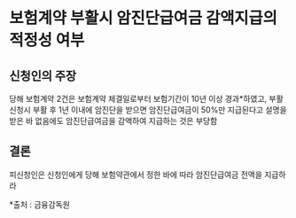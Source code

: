 # 보험계약 부활시 암진단급여금 감액지급의 적정성 여부

## 신청인의 주장
당해 보험계약 2건은 보험계약 체결일로부터 보험기간이 10년 이상 경과*하였고, 부활신청시 부활 후 1년 이내에 암진단을 받으면 암진단급여금이 50%만 지급된다고 설명을 받은 바 없음에도 암진단급여금을 감액하여 지급하는 것은 부당함


## 결론
피신청인은 신청인에게 당해 보험약관에서 정한 바에 따라 암진단급여금 전액을 지급하라

*출처 : 금융감독원